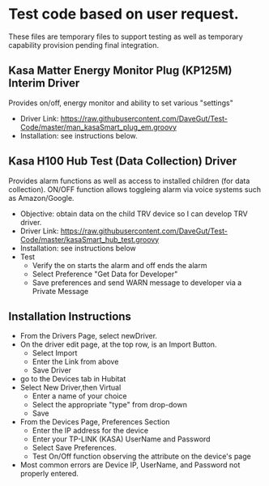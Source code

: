# Test code based on user request.
These files are temporary files to support testing as well as temporary capability provision pending final integration.

## Kasa Matter Energy Monitor Plug (KP125M) Interim Driver
Provides on/off, energy monitor and ability to set various "settings"

* Driver Link:  https://raw.githubusercontent.com/DaveGut/Test-Code/master/man_kasaSmart_plug_em.groovy
* Installation: see instructions below.

## Kasa H100 Hub Test (Data Collection) Driver
Provides alarm functions as well as access to installed children (for data collection).  ON/OFF function allows toggleing alarm via voice systems such as Amazon/Google.

* Objective:  obtain data on the child TRV device so I can develop TRV driver.
* Driver Link: https://raw.githubusercontent.com/DaveGut/Test-Code/master/kasaSmart_hub_test.groovy
* Installation: see instructions below
* Test
  * Verify the on starts the alarm and off ends the alarm
  * Select Preference "Get Data for Developer"
  * Save preferences and send WARN message to developer via a Private Message
 
## Installation Instructions
* From the Drivers Page, select newDriver.
* On the driver edit page, at the top row, is an Import Button.
  * Select Import
  * Enter the Link from above
  * Save Driver
* go to the Devices tab in Hubitat
* Select New Driver,then Virtual
  * Enter a name of your choice
  * Select the appropriate "type" from drop-down
  * Save
* From the Devices Page, Preferences Section
  * Enter the IP address for the device
  * Enter your TP-LINK (KASA) UserName and Password
  * Select Save Preferences.
  * Test On/Off function observing the attribute on the device's page
* Most common errors are Device IP, UserName, and Password not properly entered.
